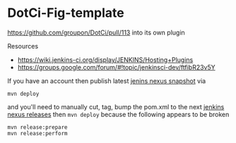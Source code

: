 # DotCi-Fig-template
https://github.com/groupon/DotCi/pull/113 into its own plugin

Resources
 * https://wiki.jenkins-ci.org/display/JENKINS/Hosting+Plugins
 * https://groups.google.com/forum/#!topic/jenkinsci-dev/ftfibR23v5Y

If you have an account then publish latest [jenins nexus snapshot](http://maven.jenkins-ci.org:8081/content/repositories/snapshots/com/groupon/jenkins-ci/plugins/DotCi-Fig-template) via
```
mvn deploy
```

and you'll need to manually cut, tag, bump the pom.xml to the next [jenkins nexus releases](http://maven.jenkins-ci.org:8081/content/repositories/releases/com/groupon/jenkins-ci/plugins/DotCi-Fig-template) then ```mvn deploy``` because the following appears to be broken
```
mvn release:prepare
mvn release:perform
```
